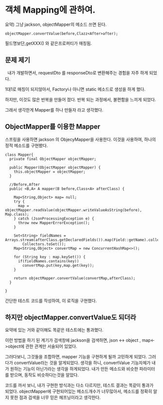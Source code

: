 # 객체 Mapping에 관하여.

요약) 그냥 jackson, objectMapper의 메소드 쓰면 된다.

```
objectMapper.convertValue(before,Clazz<After>after);
```

필드명보단,getXXX() 와 같은프로퍼티가 매칭됨.

## 문제 제기

   내가 개발하면서,  requestDto 를 responseDto로 변환해주는 경험을 자주 하게 되었다. 

1대1로 매칭이 되지않아서, Factory나 아니면 static 메소드로 생성을 하게 했다.

하지만, 이것도  많은 반복을 만들어 졌다. 반복 되는 과정에서, 불편함을 느끼게 되었다.

그래서 생각한게 Mapper를   하나 만들자 라고 생각했다.

## ObjectMapper를 이용한 Mapper

스프링을 사용하면 jackson 의 ObjecyMapper을 사용한다. 이것을 사용하여, 하나의 정적 메소드를 구현봤다.

```
class Mapper{
  private final ObjectMapper objectMapper;

  public Mapper(ObjectMapper objectMapper) {
    this.objectMapper = objectMapper;
  }

  //Before,After
  public <B,A> A mapper(B before,Class<A> afterClass) {

    Map<String,Object> map= null;
    try {
      map = objectMapper.readValue(objectMapper.writeValueAsString(before), Map.class);
    } catch (JsonProcessingException e) {
      throw new MapperErrorException();
    }

    Set<String> fieldNames = Arrays.stream(afterClass.getDeclaredFields()).map(Field::getName).collect(
        Collectors.toSet());
    Map<String,Object> convertMap = new ConcurrentHashMap<>();

    for (String key : map.keySet()) {
      if(fieldNames.contains(key))
        convertMap.put(key,map.get(key));
    }

    return objectMapper.convertValue(convertMap,afterClass);
  }

}
```

간단한 테스트 코드를 작성하여, 이 로직을 구현했다. 

## 하지만 objectMapper.convertValue도 되더라

요약에 있는 거와 같이해도 똑같은 테스트에는 통과했다. 

이런 방법을 하기 된 계기가 검색창에 jackson을 검색하면, json <-> object , map<->object에 관한 관계만 서술되어 있었다.

그러다보니, 그것들을 조합하면, mapper 기능을 구현하게 될까 고민하게 되었다. 그러다가 convertValue라는 것을 알게되었다. 생각을 하니, convertValue 기능자체가 내가 원하는 기능이 아닌가라는 생각을 하게되었다. 내가 만든 메소드와 비슷한 파라미터를 받으며, 동작도 비슷하다는것을 알았다.

 코드를 까서 보니, 내가 구현한 방식과는 다소 다르지만, 테스트 결과는 똑같이 통과가 되었다. objectMapper에 구현되어있는 메소드개수가 너무많아서, 메소드를 정확히 알지 못한 점과 검색을 너무 믿은 헤프닝이라고 생각한다.
